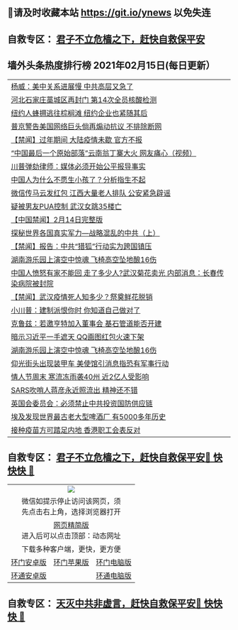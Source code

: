 ## 📩请及时收藏本站 https://git.io/ynews 以免失连</a>
## 自救专区： [君子不立危樯之下，赶快自救保平安 ](https://github.com/pwgy/td/blob/master/README.md)

## 墙外头条热度排行榜 2021年02月15日(每日更新）

 <table>
<tr><td colspan="2" align="left"><a href="https://xpzkndbkq.azureedge.net/?name=c1306666&key=qfahckuvbefdvfja&from=gy2">杨威：美中关系进展慢 中共高层又急了</a></td></tr>
<tr><td colspan="2" align="left"><a href="https://xpzkndbkq.azureedge.net/?name=c1306688&key=qfahckuvbefdvfja&from=gy2">河北石家庄藁城区再封门 第14次全员核酸检测</a></td></tr>
<tr><td colspan="2" align="left"><a href="https://xpzkndbkq.azureedge.net/?name=c1306689&key=qfahckuvbefdvfja&from=gy2">纽约人蜂拥逃往棕榈滩 纽约企业也紧随其后</a></td></tr>
<tr><td colspan="2" align="left"><a href="https://xpzkndbkq.azureedge.net/?name=c1306693&key=qfahckuvbefdvfja&from=gy2">普京警告美国网络巨头倘再煽动抗议 不排除断网</a></td></tr>
<tr><td colspan="2" align="left"><a href="https://xpzkndbkq.azureedge.net/?name=c1306657&key=qfahckuvbefdvfja&from=gy2">【禁闻】过年期间 大陆疫情未歇 官方不报</a></td></tr>
<tr><td colspan="2" align="left"><a href="https://xpzkndbkq.azureedge.net/?name=c1306696&key=qfahckuvbefdvfja&from=gy2">“中国最后一个原始部落”云南翁丁寨大火  网友痛心（视频）</a></td></tr>
<tr><td colspan="2" align="left"><a href="https://xpzkndbkq.azureedge.net/?name=c1306692&key=qfahckuvbefdvfja&from=gy2">川普弹劾律师：媒体必须开始公平报导事实</a></td></tr>
<tr><td colspan="2" align="left"><a href="https://xpzkndbkq.azureedge.net/?name=c1306671&key=qfahckuvbefdvfja&from=gy2">中国人为什么不愿生小孩了？分析指生不起</a></td></tr>
<tr><td colspan="2" align="left"><a href="https://xpzkndbkq.azureedge.net/?name=c1306670&key=qfahckuvbefdvfja&from=gy2">微信传马云发红包 江西大量老人排队 公安紧急辟谣</a></td></tr>
<tr><td colspan="2" align="left"><a href="https://xpzkndbkq.azureedge.net/?name=c1306675&key=qfahckuvbefdvfja&from=gy2">疑被男友PUA控制 武汉女跳35楼亡</a></td></tr>
<tr><td colspan="2" align="left"><a href="https://xpzkndbkq.azureedge.net/?name=c1306662&key=qfahckuvbefdvfja&from=gy2">【中国禁闻】2月14日完整版</a></td></tr>
<tr><td colspan="2" align="left"><a href="https://xpzkndbkq.azureedge.net/?name=c1306665&key=qfahckuvbefdvfja&from=gy2">探秘世界各国真实军力—战略混乱的中共（上）</a></td></tr>
<tr><td colspan="2" align="left"><a href="https://xpzkndbkq.azureedge.net/?name=c1306658&key=qfahckuvbefdvfja&from=gy2">【禁闻】报告：中共“猎狐”行动实为跨国镇压</a></td></tr>
<tr><td colspan="2" align="left"><a href="https://xpzkndbkq.azureedge.net/?name=c1306661&key=qfahckuvbefdvfja&from=gy2">湖南游乐园上演空中惊魂 飞椅高空坠地酿16伤</a></td></tr>
<tr><td colspan="2" align="left"><a href="https://xpzkndbkq.azureedge.net/?name=c1306683&key=qfahckuvbefdvfja&from=gy2">中国人愤怒有家不能回 走了多少人?武汉菊花卖光 内部消息：长春传染病院被封院</a></td></tr>
<tr><td colspan="2" align="left"><a href="https://xpzkndbkq.azureedge.net/?name=c1306663&key=qfahckuvbefdvfja&from=gy2">【禁闻】武汉疫情死人知多少？祭奠鲜花脱销</a></td></tr>
<tr><td colspan="2" align="left"><a href="https://xpzkndbkq.azureedge.net/?name=c1306691&key=qfahckuvbefdvfja&from=gy2">小川普：建制派恨你时 你知道自己做对了</a></td></tr>
<tr><td colspan="2" align="left"><a href="https://xpzkndbkq.azureedge.net/?name=c1306690&key=qfahckuvbefdvfja&from=gy2">克鲁兹：若邀亨特加入董事会 基石管道能否开建</a></td></tr>
<tr><td colspan="2" align="left"><a href="https://xpzkndbkq.azureedge.net/?name=c1306684&key=qfahckuvbefdvfja&from=gy2">暗示习近平一手遮天 QQ画图红包火速下架</a></td></tr>
<tr><td colspan="2" align="left"><a href="https://xpzkndbkq.azureedge.net/?name=c1306687&key=qfahckuvbefdvfja&from=gy2">湖南游乐园上演空中惊魂 飞椅高空坠地酿16伤</a></td></tr>
<tr><td colspan="2" align="left"><a href="https://xpzkndbkq.azureedge.net/?name=c1306672&key=qfahckuvbefdvfja&from=gy2">仰光街头出现装甲车 美使馆引消息指恐有军事行动</a></td></tr>
<tr><td colspan="2" align="left"><a href="https://xpzkndbkq.azureedge.net/?name=c1306676&key=qfahckuvbefdvfja&from=gy2">情人节周末 寒流冻雨袭40州 近2亿人受影响</a></td></tr>
<tr><td colspan="2" align="left"><a href="https://xpzkndbkq.azureedge.net/?name=c1306686&key=qfahckuvbefdvfja&from=gy2">SARS吹哨人蒋彦永近照流出 精神还不错</a></td></tr>
<tr><td colspan="2" align="left"><a href="https://xpzkndbkq.azureedge.net/?name=c1306697&key=qfahckuvbefdvfja&from=gy2">英国会委员会：必须禁止中共投资国防供应链</a></td></tr>
<tr><td colspan="2" align="left"><a href="https://xpzkndbkq.azureedge.net/?name=c1306673&key=qfahckuvbefdvfja&from=gy2">埃及发现世界最古老大型啤酒厂 有5000多年历史</a></td></tr>
<tr><td colspan="2" align="left"><a href="https://xpzkndbkq.azureedge.net/?name=c1306669&key=qfahckuvbefdvfja&from=gy2">接种疫苗方可踏足内地 香港职工会表反对</a></td></tr>

</table>


 ## 自救专区： [君子不立危樯之下，赶快自救保平安🍎 快快快 📩](https://github.com/pwgy/td/blob/master/README.md)
 
<table>
  <tr>
    <td colspan="3" align="center"><img src="https://cdn.jsdelivr.net/gh/opipe/up/oGate65.jpg"/></td>
  </tr>
  <tr>
    <td colspan="3" align="center">微信如提示停止访问该网页，须<br/>先点击右上角，选择浏览器打开</td>
  <tr>
  <tr>
    <td colspan="3" align="center"><a href="https://gitcdn.xyz/cdn/otiny/up/master/show005.htm">网页精简版</a><br/>进入后可以点击顶部：动态网址</td>
  </tr>
  <tr>
    <td colspan="3" align="center">下载多种客户端，更快，更方便</td>
  <tr>
  <tr>
    <td align="center"><a href="https://cdn.jsdelivr.net/gh/opipe/up/oGatea.apk">环门安卓版</a></td>
    <td align="center"><a href="https://x.co/odisk">环门苹果版</a></td>
    <td align="center"><a href="https://cdn.jsdelivr.net/gh/opipe/up/oGate.zip">环门电脑版</a></td>
  </tr>
  <tr>
    <td align="center"><a href="https://cdn.jsdelivr.net/gh/opipe/up/oPipe.apk">环通安卓版</a></td>
    <td align="center"></td>
    <td align="center"><a href="https://raw.githubusercontent.com/opipe/up/master/oPipe.zip">环通电脑版</a></td>
  </tr>
  
</table>


 ## 自救专区： [天灭中共非虚言，赶快自救保平安🍎 快快快 📩](https://github.com/pwgy/td/blob/master/README.md)
